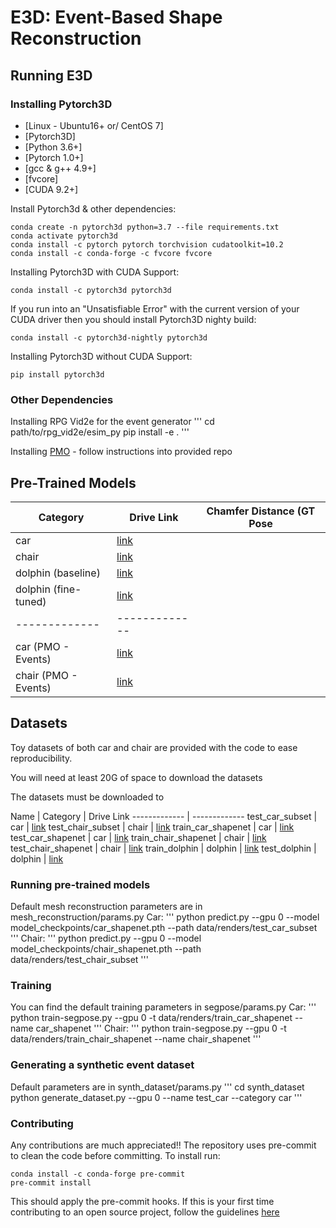 # E3D: Event-Based Shape Reconstruction

## Running E3D

### Installing Pytorch3D
* [Linux - Ubuntu16+ or/ CentOS 7]
* [Pytorch3D]
* [Python 3.6+]
* [Pytorch 1.0+]
* [gcc & g++ 4.9+]
* [fvcore]
* [CUDA 9.2+]

Install Pytorch3d & other dependencies:
```
conda create -n pytorch3d python=3.7 --file requirements.txt
conda activate pytorch3d
conda install -c pytorch pytorch torchvision cudatoolkit=10.2
conda install -c conda-forge -c fvcore fvcore
```
Installing Pytorch3D with CUDA Support:
```
conda install -c pytorch3d pytorch3d
```
If you run into an "Unsatisfiable Error" with the current version of your CUDA driver then you should install Pytorch3D nighty build:
```
conda install -c pytorch3d-nightly pytorch3d
```
Installing Pytorch3D without CUDA Support:
```
pip install pytorch3d
```

### Other Dependencies
Installing RPG Vid2e for the event generator 
'''
cd path/to/rpg_vid2e/esim_py
pip install -e . 
'''

Installing [PMO](https://github.com/chenhsuanlin/photometric-mesh-optim) - follow instructions into provided repo


## Pre-Trained Models

Category | Drive Link | Chamfer Distance (GT Pose
------------- | ------------- | -----------------
car  | [link](https://drive.google.com/file/d/1UOdLMux0nr4S7QzST1hjyJlgeASu8JR9/view?usp=sharing)
chair | [link](https://drive.google.com/file/d/1uQXTkqTj38UYaMY5Zk8IAZJvFTebjWsf/view?usp=sharing)
dolphin (baseline) | [link](https://drive.google.com/file/d/1zGdw7QoPtytwQDfbYirZaWC7Ctw69kFI/view?usp=sharing) 
dolphin (fine-tuned) | [link](https://drive.google.com/file/d/1VrA8_Dgdto-JxexaT6BwCTFw7NaR3oWT/view?usp=sharing)
------------- | ------------- 
car (PMO - Events) | [link](https://drive.google.com/file/d/1klYc0SkwBBGLUTJd64JjO3gJbxiPg1cp/view?usp=sharing)
chair (PMO - Events) | [link](https://drive.google.com/file/d/1o3Dst-QRZR15Ph6YuwVkotXZVXUu1_0r/view?usp=sharing)

## Datasets
Toy datasets of both car and chair are provided with the code to ease reproducibility. 

You will need at least 20G of space to download the datasets

The datasets must be downloaded to 

Name  | Category | Drive Link 
------------- | ------------- 
test_car_subset | car | [link]()
test_chair_subset | chair | [link]()
train_car_shapenet | car | [link](https://drive.google.com/file/d/1fMzvSkENq0lfqC5c6C3g34swufo3NtmV/view?usp=sharing)
test_car_shapenet | car | [link](https://drive.google.com/file/d/1fz0Hb9WYaOB5K7DOJw3Icoc2KR6Ys2SU/view?usp=sharing)
train_chair_shapenet | chair | [link](https://drive.google.com/file/d/1mpyYI99KmkRG72oFYB5xr_vPDOtle74i/view?usp=sharing)
test_chair_shapenet | chair | [link](https://drive.google.com/file/d/1rXqfLmqn8yo_txmL5Mft5FmwqxERnTEx/view?usp=sharing)
train_dolphin | dolphin | [link](https://drive.google.com/file/d/1PjR3j4CmmQhN84NohQXmT48MjWvFQSKW/view?usp=sharing)
test_dolphin | dolphin | [link](https://drive.google.com/file/d/1TzTdCihnUlnx1-cDL1CrW_0mAJXUXjTX/view?usp=sharing)

### Running pre-trained models
Default mesh reconstruction parameters are in mesh_reconstruction/params.py
Car:
'''
python predict.py --gpu 0 --model model_checkpoints/car_shapenet.pth --path data/renders/test_car_subset
'''
Chair:
'''
python predict.py --gpu 0 --model model_checkpoints/chair_shapenet.pth --path data/renders/test_chair_subset
'''

### Training
You can find the default training parameters in segpose/params.py
Car:
'''
python train-segpose.py --gpu 0 -t data/renders/train_car_shapenet --name car_shapenet
'''
Chair:
'''
python train-segpose.py --gpu 0 -t data/renders/train_chair_shapenet --name chair_shapenet
'''

### Generating a synthetic event dataset
Default parameters are in synth_dataset/params.py
'''
cd synth_dataset
python generate_dataset.py --gpu 0 --name test_car --category car
'''



### Contributing
Any contributions are much appreciated!!
The repository uses pre-commit to clean the code before committing. To install run:
```
conda install -c conda-forge pre-commit
pre-commit install
```
This should apply the pre-commit hooks. If this is your first time contributing to an open source project, follow the guidelines [here](https://github.com/firstcontributions/first-contributions) 

